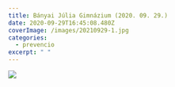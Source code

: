 ```yaml
---
title: Bányai Júlia Gimnázium (2020. 09. 29.)
date: 2020-09-29T16:45:08.480Z
coverImage: /images/20210929-1.jpg
categories:
  - prevencio
excerpt: " "
---
```

 



![](/images/20210929-1.jpg)